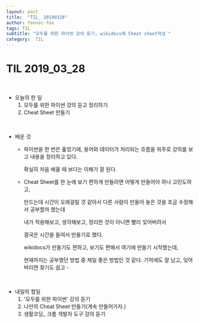 ```yaml
---
layout: post
title:  "TIL_ 20190328"
author: fennec-fox
tags: TIL
subtitle: "모두를 위한 파이썬 강의 듣기, wikidocs에 Cheat sheet작성 "
category:  TIL
---
```


# TIL 2019_03_28

<br>

- 오늘의 한 일
  1. 모두를 위한 파이썬 강의 듣고 정리하기
  2. Cheat Sheet 만들기

<br>

- 배운 것 

  - 파이썬을 한 번은 훑었기에, 용어와 데이터가 처리되는 흐름을 위주로 강의를 보고 내용을 정리하고 있다.

    확실히 처음 배울 때 보다는 이해가 잘 된다. 

  - Cheat Sheet를 한 눈에 보기 편하게 만들려면 어떻게 만들어야 하나 고민도하고, 

    만드는데 시간이 오래걸릴 것 같아서 다른 사람이 만들어 놓은 것을 조금 수정해서 공부할까 했는데

    내가 적용해보고, 생각해보고, 정리한 것이 아니면 빨리 잊어버려서

    결국은 시간을 들여서 만들기로 했다.

    wikidocs가 만들기도 편하고, 보기도 편해서 여기에 만들기 시작했는데, 

    현재까지는 공부했던 방법 중 제일 좋은 방법인 것 같다. 기억에도 잘 남고, 잊어버리면 찾기도 쉽고 -  

<br>

- 내일의 할일
  1. '모두를 위한 파이썬' 강의 듣기
  2. 나만의 Cheat Sheet 만들기(계속 만들어가자.)
  3. 생활코딩_ 크롬 개발자 도구 강의 듣기
